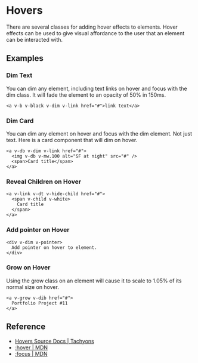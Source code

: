 <script setup>
import DimCard from '../components/hovers/DimCard.vue';
import DimText from '../components/hovers/DimText.vue';
import GrowOnHover from '../components/hovers/GrowOnHover.vue';
import PointerHover from '../components/hovers/PointerHover.vue';
import RevealChildren from '../components/hovers/RevealChildren.vue';
</script>

# Hovers

There are several classes for adding hover effects to elements.
Hover effects can be used to give visual affordance to the user
that an element can be interacted with.

## Examples

### Dim Text

You can dim any element, including text links on hover and focus
with the dim class. It will fade the element to an opacity of 50% in 150ms.

```vue
<a v-b v-black v-dim v-link href="#">link text</a>
```

<DimText />

### Dim Card

You can dim any element on hover and focus with the dim element.
Not just text. Here is a card component that will dim on hover.

```vue
<a v-db v-dim v-link href="#">
  <img v-db v-mw.100 alt="SF at night" src="#" />
  <span>Card title</span>
</a>
```

<DimCard />

### Reveal Children on Hover

```vue
<a v-link v-dt v-hide-child href="#">
  <span v-child v-white>
    Card title
  </span>
</a>
```

<RevealChildren />

### Add pointer on Hover

```vue
<div v-dim v-pointer>
  Add pointer on hover to element.
</div>
```

<PointerHover />

### Grow on Hover

Using the grow class on an element will cause it to scale to 1.05%
of its normal size on hover.

```vue
<a v-grow v-dib href="#">
  Portfolio Project #11
</a>
```

<GrowOnHover />

## Reference

* [Hovers Source Docs | Tachyons](https://tachyons.io/docs/themes/hovers/)
* [:hover | MDN](https://developer.mozilla.org/en-US/docs/Web/CSS/%3Ahover)
* [:focus | MDN](https://developer.mozilla.org/en-US/docs/Web/CSS/%3Afocus)
